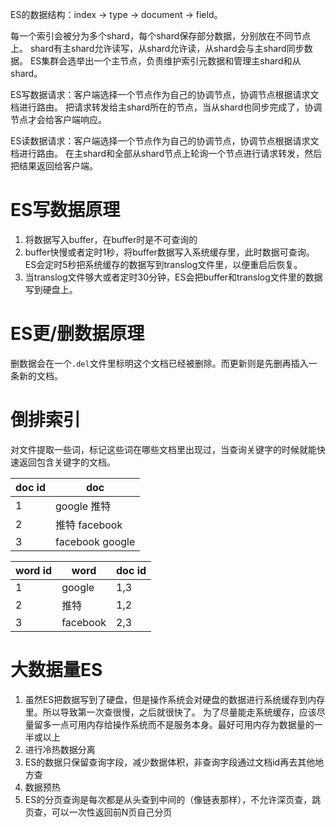 ES的数据结构：index -> type -> document -> field。

每一个索引会被分为多个shard，每个shard保存部分数据，分别放在不同节点上。
shard有主shard允许读写，从shard允许读，从shard会与主shard同步数据。
ES集群会选举出一个主节点，负责维护索引元数据和管理主shard和从shard。

ES写数据请求：客户端选择一个节点作为自己的协调节点，协调节点根据请求文档进行路由。
把请求转发给主shard所在的节点，当从shard也同步完成了，协调节点才会给客户端响应。

ES读数据请求：客户端选择一个节点作为自己的协调节点，协调节点根据请求文档进行路由。
在主shard和全部从shard节点上轮询一个节点进行请求转发，然后把结果返回给客户端。

# ES写数据原理
1. 将数据写入buffer，在buffer时是不可查询的
2. buffer快慢或者定时1秒，将buffer数据写入系统缓存里，此时数据可查询。
  ES会定时5秒把系统缓存的数据写到translog文件里，以便重启后恢复。
3. 当translog文件够大或者定时30分钟，ES会把buffer和translog文件里的数据写到硬盘上。

# ES更/删数据原理
删数据会在一个`.del`文件里标明这个文档已经被删除。而更新则是先删再插入一条新的文档。

# 倒排索引
对文件提取一些词，标记这些词在哪些文档里出现过，当查询关键字的时候就能快速返回包含关键字的文档。

|doc id|doc            |
|---   |---            |
|1     |google 推特    |
|2     |推特 facebook  |
|3     |facebook google|

|word id|word    |doc id|
|---    |---     |---   |
|1      |google  |1,3   |
|2      |推特    |1,2   |
|3      |facebook|2,3   |

# 大数据量ES
1. 虽然ES把数据写到了硬盘，但是操作系统会对硬盘的数据进行系统缓存到内存里。所以导致第一次查很慢，之后就很快了。
  为了尽量能走系统缓存，应该尽量留多一点可用内存给操作系统而不是服务本身。最好可用内存为数据量的一半或以上
2. 进行冷热数据分离
3. ES的数据只保留查询字段，减少数据体积，非查询字段通过文档id再去其他地方查
4. 数据预热
5. ES的分页查询是每次都是从头查到中间的（像链表那样），不允许深页查，跳页查，可以一次性返回前N页自己分页
